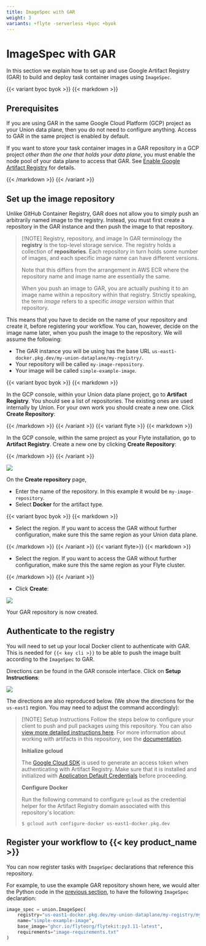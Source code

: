 ```yaml
---
title: ImageSpec with GAR
weight: 3
variants: +flyte -serverless +byoc +byok
---
```


# ImageSpec with GAR

In this section we explain how to set up and use Google Artifact Registry (GAR) to build and deploy task container images using `ImageSpec`.


{{< variant byoc byok >}}
{{< markdown >}}

## Prerequisites

If you are using GAR in the same Google Cloud Platform (GCP) project as your Union data plane, then you do not need to configure anything.
Access to GAR in the same project is enabled by default.

If you want to store your task container images in a GAR repository in a GCP project _other than the one that holds your data plane_, you must enable the node pool of your data plane to access that GAR.
See [Enable Google Artifact Registry](../../../integrations/enabling-gcp-resources/enabling-google-artifact-registry.md) for details.

{{< /markdown >}}
{{< /variant >}}

## Set up the image repository

Unlike GitHub Container Registry, GAR does not allow you to simply push an arbitrarily named image to the registry.
Instead, you must first create a repository in the GAR instance and then push the image to that repository.

> [!NOTE] Registry, repository, and image
> In GAR terminology the **registry** is the top-level storage service. The registry holds a collection of **repositories**.
> Each repository in turn holds some number of images, and each specific image name can have different versions.
>
> Note that this differs from the arrangement in AWS ECR where the repository name and image name are essentially the same.
>
> When you push an image to GAR, you are actually pushing it to an image name within a repository within that registry.
> Strictly speaking, the term *image* refers to a specific *image version* within that repository.

This means that you have to decide on the name of your repository and create it, before registering your workflow. You can, however, decide on the image name later, when you push the image to the repository. We will assume the following:

* The GAR instance you will be using has the base URL `us-east1-docker.pkg.dev/my-union-dataplane/my-registry/`.
* Your repository will be called `my-image-repository`.
* Your image will be called `simple-example-image`.

{{< variant byoc byok >}}
{{< markdown >}}

In the GCP console, within your Union data plane project, go to **Artifact Registry**. You should see a list of repositories. The existing ones are used internally by Union. For your own work you should create a new one. Click **Create Repository**:

{{< /markdown >}}
{{< /variant >}}
{{< variant flyte >}}
{{< markdown >}}

In the GCP console, within the same project as your Flyte installation, go to **Artifact Registry**. Create a new one by clicking **Create Repository**:

{{< /markdown >}}
{{< /variant >}}

![](/_static/images/user-guide/core-concepts/tasks/task-software-environment/imagespec-with-gar/gar-create-repository-1.png)

On the **Create repository** page,

* Enter the name of the repository. In this example it would be `my-image-repository`.
* Select **Docker** for the artifact type.

{{< variant byoc byok >}}
{{< markdown >}}

* Select the region. If you want to access the GAR without further configuration, make sure this the same region as your Union data plane.

{{< /markdown >}}
{{< /variant >}}
{{< variant flyte>}}
{{< markdown >}}

* Select the region. If you want to access the GAR without further configuration, make sure this the same region as your Flyte cluster.

{{< /markdown >}}
{{< /variant >}}

* Click **Create**:

![](/_static/images/user-guide/core-concepts/tasks/task-software-environment/imagespec-with-gar/gar-create-repository-2.png)

Your GAR repository is now created.

## Authenticate to the registry

You will need to set up your local Docker client to authenticate with GAR. This is needed for `{{< key cli >}}` to be able to push the image built according to the `ImageSpec` to GAR.

Directions can be found in the GAR console interface. Click on **Setup Instructions**:

![](/_static/images/user-guide/core-concepts/tasks/task-software-environment/imagespec-with-gar/gar-setup-instructions.png)

The directions are also reproduced below. (We show the directions for the `us-east1` region. You may need to adjust the command accordingly):

> [!NOTE] Setup Instructions
> Follow the steps below to configure your client to push and pull packages using this repository.
> You can also [view more detailed instructions here](https://cloud.google.com/artifact-registry/docs/docker/authentication?authuser=1).
> For more information about working with artifacts in this repository, see the [documentation](https://cloud.google.com/artifact-registry/docs/docker?authuser=1).
>
> **Initialize gcloud**
>
> The [Google Cloud SDK](https://cloud.google.com/sdk/docs/?authuser=1) is used to generate an access token when authenticating with Artifact Registry.
> Make sure that it is installed and initialized with [Application Default Credentials](https://cloud.google.com/sdk/gcloud/reference/auth/application-default/login?authuser=1) before proceeding.
>
> **Configure Docker**
>
> Run the following command to configure `gcloud` as the credential helper for the Artifact Registry domain associated with this repository's location:
>
> ```shell
> $ gcloud auth configure-docker us-east1-docker.pkg.dev
> ```

## Register your workflow to {{< key product_name >}}

You can now register tasks with `ImageSpec` declarations that reference this repository.

For example, to use the example GAR repository shown here, we would alter the Python code in the [previous section](./_index.md), to have the following `ImageSpec` declaration:

```python
image_spec = union.ImageSpec(
    registry="us-east1-docker.pkg.dev/my-union-dataplane/my-registry/my-image-repository",
    name="simple-example-image",
    base_image="ghcr.io/flyteorg/flytekit:py3.11-latest",
    requirements="image-requirements.txt"
)
```
